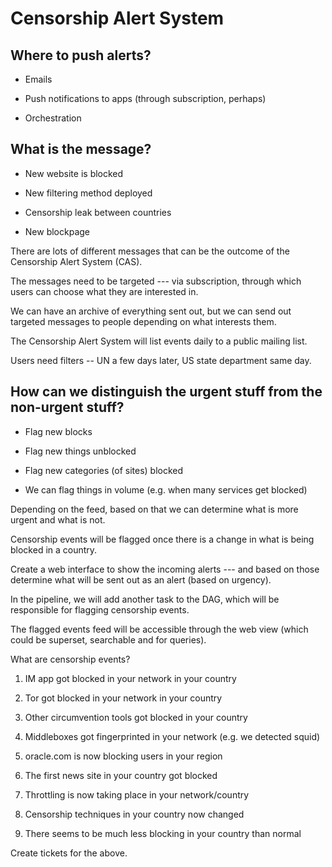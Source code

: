 # Censorship Alert System

## Where to push alerts?

* Emails

* Push notifications to apps (through subscription, perhaps)

* Orchestration

## What is the message?

* New website is blocked

* New filtering method deployed

* Censorship leak between countries

* New blockpage

There are lots of different messages that can be the outcome of the Censorship Alert System (CAS).

The messages need to be targeted --- via subscription, through which users can choose what they are interested in.

We can have an archive of everything sent out, but we can send out targeted messages to people depending on what interests them.

The Censorship Alert System will list events daily to a public mailing list.

Users need filters -- UN a few days later, US state department same day.

## How can we distinguish the urgent stuff from the non-urgent stuff?

* Flag new blocks

* Flag new things unblocked

* Flag new categories (of sites) blocked

* We can flag things in volume (e.g. when many services get blocked)

Depending on the feed, based on that we can determine what is more urgent and what is not.

Censorship events will be flagged once there is a change in what is being blocked in a country.

Create a web interface to show the incoming alerts --- and based on those determine what will be sent out as an alert (based on urgency).

In the pipeline, we will add another task to the DAG, which will be responsible for flagging censorship events.

The flagged events feed will be accessible through the web view (which could be superset, searchable and for queries).

What are censorship events?

1. IM app got blocked in your network in your country

2. Tor got blocked in your network in your country

3. Other circumvention tools got blocked in your country

4. Middleboxes got fingerprinted in your network (e.g. we detected squid)

5. oracle.com is now blocking users in your region

6. The first news site in your country got blocked

7. Throttling is now taking place in your network/country

8. Censorship techniques in your country now changed

9. There seems to be much less blocking in your country than normal

Create tickets for the above.